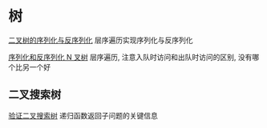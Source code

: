 # 树

[二叉树的序列化与反序列化](https://leetcode.cn/problems/serialize-and-deserialize-binary-tree/)	层序遍历实现序列化与反序列化

[序列化和反序列化 N 叉树](https://leetcode.cn/problems/serialize-and-deserialize-n-ary-tree/)	层序遍历, 注意入队时访问和出队时访问的区别, 没有哪个比另一个好



## 二叉搜索树

[验证二叉搜索树](https://leetcode.cn/problems/validate-binary-search-tree/)	递归函数返回子问题的关键信息